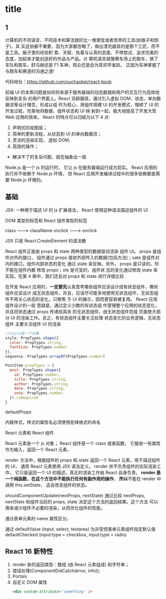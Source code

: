 # title

## 1

计算机的不同语言、不同技术和算法就好比一堆便宜或者昂贵的工具(如锥子和刨子)，其
实这些都不重要，因为大家都忽略了，做出漂亮器具的是那个工匠，而不是工具。脑子里的经验积
累、天赋、执着与认真的态度、不停尝试、追求完美的态度，加起来才能创造好的作品与产品。计
算机语言就像赛车场上的跑车，换了车队和跑车，舒马赫还是 F1 车神，观众还是会为其欢呼雀跃，
正因为车神掌握了与跑车和赛道的沟通之道!

代码地址：https://github.com/xuchaobei/react-book

前端 UI 的本质问题是如何将来源于服务器端的动态数据和用户的交互行为高效地反映到复杂
的用户界面上。React 另辟蹊径，通过引入虚拟 DOM、状态、单向数据流等设计理念，形成以组
件为核心，用组件搭建 UI 的开发模式，理顺了 UI 的开发过程，完美地将数据、组件状态和 UI 映
射到一起，极大地提高了开发大型 Web 应用的效率。
React 的特点可以归结为以下 4 点:

1. 声明式的视图层；
2. 简单的更新流程，从状态到 UI 的单向数据流；
3. 灵活的渲染实现， 虚拟 DOM;
4. 高效的操作；

- 解决不了的复杂问题，就在抽象出一层

Node.js 是一个 js 的运行时， 它让 js 在服务器端运行成为现实。
React 应用的执行并不依赖于 Node.js 环境， 但 React 应用开发编译过程中的很多依赖都是需要 Node.js 环境的。

## 基础

JSX: 一种用于描述 UI 的 js 扩展语法， React 使用这种语法描述组件的 UI.

DOM 类型的标签和 React 组件类型的标签

class ---> className
onclick ---> onclick

JSX 只是 React.CreateElement 的语法糖

React 组件正是由 props 和 state 两种类型的数据驱动渲染 组件 UI。 props 是组件对外的接口，
组件通过 props 接收外部传入的数据(包括方法)；sate 是组件对内的接口，组件内部状态的变化
通过 state 来反映。另外， props 是只读的，你不能在组件内都 修改 props；ste 是可变的，组件状
态的变化通过修改 state 来实现。在第 4 章中，我们还会对 props 和 state 进行详细比较

在开发 React 应用时，**一定要先**认真思考哪些组件应该设计成有状态组件，哪些组件应该设计
成无状态组件。并且，应该尽可能多地使用无状态组件，无状态组件不用关心状态的变化，只聚焦
于 UI 的展示，因而更容易被复用。 React 应用组件设计的一般 思路是，通过定义少数的有状态组
件管理整个应用的状态变化，并且将状态通过 props 传递给其余 的无状态组件，由无状态组件完成
页面绝大部分 UI 的渲染工作。总之，有状态组件主要关注处理 状态变化的业务逻辑，无状态组件
主要关注组件 UI 的渲染

```js
//style是一个对象
style: PropTypes.shape({
  color: PropTypes.string,
  fontSize: PropTypes.number
}),
sequence: PropTypes.arrayOf(PropTypes.number)

PostItem.propTypes = {
  post: PropTypes.shape({
    id: PropTypes.number,
    title: PropTypes.string,
    author: PropTypes.string,
    date: PropTypes.string,
    vote: PropTypes.number,
  }).isRequired
}
```

defaultProps

内联样式，样式的属性名必须使用驼峰格式的命名

React 元素和 React 组件

React 元素是一个 js 对象；
React 组件是一个 class 或者函数， 它接收一些属性作为输入，返回一个 React 元素。

render 方法中，根据组件的 props 和 state 返回一个 React 元素，用于描述组件的 UI，
通常 React 元素使用 JSX 语法定义。 render 并不负责组件的实际渲染工作，
它只是返回一个 UI 的描述，真正的渲染工作由 React 自身负责。
**render 是一个纯函数，在这个方法中不能执行任何有副作用的操作**，
**所以**不能在 render 中调用 this.setState， 这会改变组件的状态。

shouldComponentUpdate(nextProps, nextState)
通过比较 nextProps, nextState 和组件当前的 props, state 决定这个方法的返回结果。这个方法
可以用来减少组件不必要的渲染，从而优化组件的性能。

通过表单元素的 name 属性区分。

通过 defaultValue (input, select, textarea) 为非受控表单元素组件指定默认值
defaultChecked (input:type = checkbox, input:type = radio)

## React 16 新特性

1. render 新的返回类型：数组 (由 React 元素组成) 和字符串；
2. 错误处理(ComponentDidCatch(error, info));
3. Portals
4. 自定义 DOM 属性
   ```html
   <div custom-attribute='something' />
   ```

